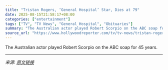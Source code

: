 ```yaml
---
title: "Tristan Rogers, ‘General Hospital’ Star, Dies at 79"
date: 2025-08-15T21:58:17+08:00
categories: ["entertainment"]
tags: ["TV", "TV News", "General Hospital", "Obituaries"]
summary: "The Australian actor played Robert Scorpio on the ABC soap for 45 years."
source_url: "https://www.hollywoodreporter.com/tv/tv-news/tristan-rogers-dead-general-hospital-star-79-1236345761/"
---
```


The Australian actor played Robert Scorpio on the ABC soap for 45 years.

---

*来源: [原文链接](https://www.hollywoodreporter.com/tv/tv-news/tristan-rogers-dead-general-hospital-star-79-1236345761/)*
